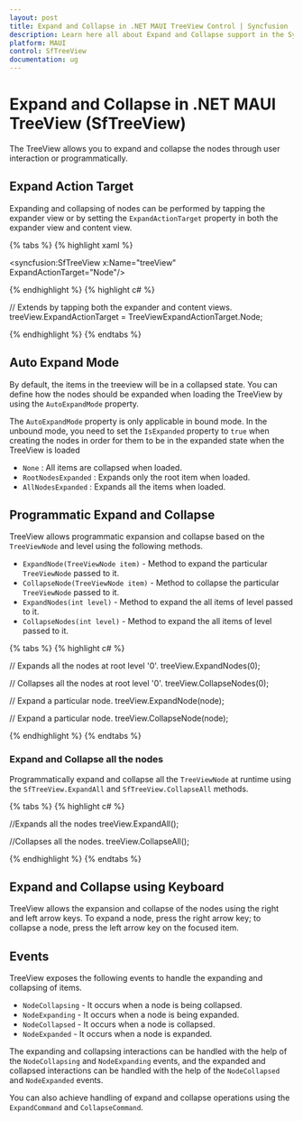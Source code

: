 ```yaml
---
layout: post
title: Expand and Collapse in .NET MAUI TreeView Control | Syncfusion
description: Learn here all about Expand and Collapse support in the Syncfusion .NET MAUI TreeView (SfTreeView) control and more.
platform: MAUI
control: SfTreeView
documentation: ug
---
```


# Expand and Collapse in .NET MAUI TreeView (SfTreeView)

The TreeView allows you to expand and collapse the nodes through user interaction or programmatically. 

##  Expand Action Target

Expanding and collapsing of nodes can be performed by tapping the expander view or by setting the `ExpandActionTarget` property in both the expander view and content view.

{% tabs %}
{% highlight xaml %}

<syncfusion:SfTreeView x:Name="treeView" ExpandActionTarget="Node"/>

{% endhighlight %}
{% highlight c# %}

// Extends by tapping both the expander and content views.
treeView.ExpandActionTarget = TreeViewExpandActionTarget.Node;

{% endhighlight %}
{% endtabs %}

## Auto Expand Mode

By default, the items in the treeview will be in a collapsed state. You can define how the nodes should be expanded when loading the TreeView by using the `AutoExpandMode` property.

The `AutoExpandMode` property is only applicable in bound mode. In the unbound mode, you need to set the `IsExpanded` property to `true` when creating the nodes in order for them to be in the expanded state when the TreeView is loaded

* `None` : All items are collapsed when loaded.
* `RootNodesExpanded` : Expands only the root item when loaded.
* `AllNodesExpanded` : Expands all the items when loaded.

## Programmatic Expand and Collapse

TreeView allows programmatic expansion and collapse based on the `TreeViewNode` and level using the following methods.

* `ExpandNode(TreeViewNode item)` - Method to expand the particular `TreeViewNode` passed to it.
* `CollapseNode(TreeViewNode item)` - Method to collapse the particular `TreeViewNode` passed to it.
* `ExpandNodes(int level)` - Method to expand the all items of level passed to it.
* `CollapseNodes(int level)` - Method to expand the all items of level passed to it.

{% tabs %}
{% highlight c# %}

// Expands all the nodes at root level '0'.
treeView.ExpandNodes(0);

// Collapses all the nodes at root level '0'.
treeView.CollapseNodes(0);

// Expand a particular node.
treeView.ExpandNode(node);

// Expand a particular node.
treeView.CollapseNode(node);

{% endhighlight %}
{% endtabs %}

### Expand and Collapse all the nodes

Programmatically expand and collapse all the `TreeViewNode` at runtime using the `SfTreeView.ExpandAll` and `SfTreeView.CollapseAll` methods.

{% tabs %}
{% highlight c# %}

//Expands all the nodes
treeView.ExpandAll();

//Collapses all the nodes.
treeView.CollapseAll();

{% endhighlight %}
{% endtabs %}

## Expand and Collapse using Keyboard

TreeView allows the expansion and collapse of the nodes using the right and left arrow keys. To expand a node, press the right arrow key; to collapse a node, press the left arrow key on the focused item.

## Events

TreeView exposes the following events to handle the expanding and collapsing of items.

* `NodeCollapsing` - It occurs when a node is being collapsed.
* `NodeExpanding` - It occurs when a node is being expanded.
* `NodeCollapsed` - It occurs when a node is collapsed.
* `NodeExpanded`  - It occurs when a node is expanded.

The expanding and collapsing interactions can be handled with the help of the `NodeCollapsing` and `NodeExpanding` events, and the expanded and collapsed interactions can be handled with the help of the `NodeCollapsed` and `NodeExpanded` events.

You can also achieve handling of expand and collapse operations using the `ExpandCommand` and `CollapseCommand`.